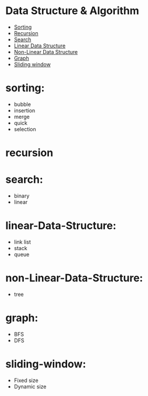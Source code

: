 # Data Structure &amp; Algorithm

+ [Sorting](#sorting)
+ [Recursion](#recursion)
+ [Search](#search)
+ [Linear Data Structure](#linear-Data-Structure)
+ [Non-Linear Data Structure](#non-Linear-Data-Structure)
+ [Graph](#graph)
+ [Sliding window](#sliding-window)

# sorting:
+ bubble
+ insertion
+ merge
+ quick
+ selection

# recursion

# search:
+ binary
+ linear

# linear-Data-Structure:
+ link list
+ stack
+ queue

# non-Linear-Data-Structure:
+ tree

# graph:
+ BFS
+ DFS

# sliding-window:
+ Fixed size
+ Dynamic size